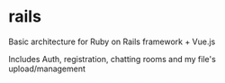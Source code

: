 # rails
Basic architecture for Ruby on Rails framework + Vue.js

Includes Auth, registration, chatting rooms and my file's upload/management   
